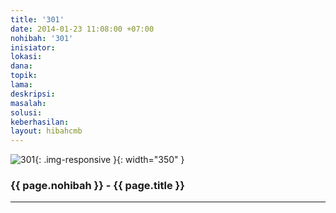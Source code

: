 ```yaml
---
title: '301'
date: 2014-01-23 11:08:00 +07:00
nohibah: '301'
inisiator: 
lokasi: 
dana: 
topik: 
lama: 
deskripsi: 
masalah: 
solusi: 
keberhasilan: 
layout: hibahcmb
---
```


![301](/static/img/hibahcmb/301.png){: .img-responsive }{: width="350" }

### {{ page.nohibah }} - {{ page.title }}

---
